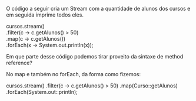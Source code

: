 O código a seguir cria um Stream<Integer> com a quantidade de alunos dos cursos e em seguida imprime todos eles.

cursos.stream()<br>
   .filter(c -> c.getAlunos() > 50)<br>
   .map(c -> c.getAlunos())<br>
   .forEach(x -> System.out.println(x));<br>

Em que parte desse código podemos tirar proveito da sintaxe de method reference?

No map e também no forEach, da forma como fizemos:

cursos.stream()
   .filter(c -> c.getAlunos() > 50)
   .map(Curso::getAlunos)
   .forEach(System.out::println);
